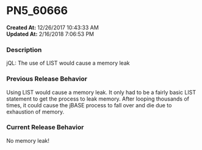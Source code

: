 # PN5_60666

**Created At:** 12/26/2017 10:43:33 AM  
**Updated At:** 2/16/2018 7:06:53 PM  


### Description

jQL: The use of LIST would cause a memory leak



### Previous Release Behavior

Using LIST would cause a memory leak. It only had to be a fairly basic LIST statement to get the process to leak memory. After looping thousands of times, it could cause the jBASE process to fall over and die due to exhaustion of memory.



### Current Release Behavior

No memory leak!
